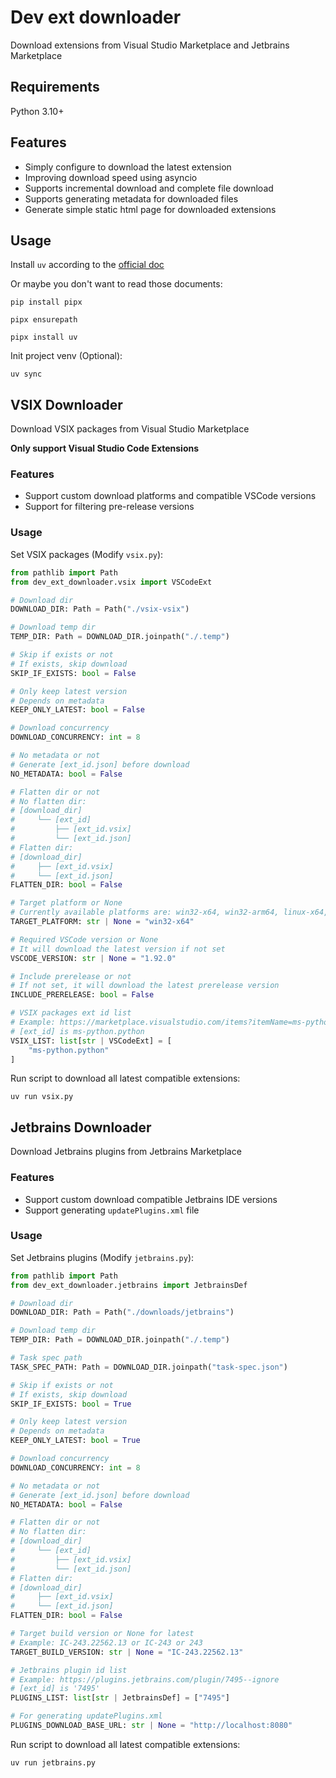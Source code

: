 # Dev ext downloader

Download extensions from Visual Studio Marketplace and Jetbrains Marketplace

## Requirements

Python 3.10+

## Features

- Simply configure to download the latest extension
- Improving download speed using asyncio
- Supports incremental download and complete file download
- Supports generating metadata for downloaded files
- Generate simple static html page for downloaded extensions

## Usage

Install `uv` according to the [official doc](https://docs.astral.sh/uv/getting-started/installation/)

Or maybe you don't want to read those documents:

```shell
pip install pipx

pipx ensurepath

pipx install uv
```

Init project venv (Optional):

```shell
uv sync
```

## VSIX Downloader

Download VSIX packages from Visual Studio Marketplace

**Only support Visual Studio Code Extensions**

### Features

- Support custom download platforms and compatible VSCode versions
- Support for filtering pre-release versions

### Usage

Set VSIX packages (Modify `vsix.py`):

```python
from pathlib import Path
from dev_ext_downloader.vsix import VSCodeExt

# Download dir
DOWNLOAD_DIR: Path = Path("./vsix-vsix")

# Download temp dir
TEMP_DIR: Path = DOWNLOAD_DIR.joinpath("./.temp")

# Skip if exists or not
# If exists, skip download
SKIP_IF_EXISTS: bool = False

# Only keep latest version
# Depends on metadata
KEEP_ONLY_LATEST: bool = False

# Download concurrency
DOWNLOAD_CONCURRENCY: int = 8

# No metadata or not
# Generate [ext_id.json] before download
NO_METADATA: bool = False

# Flatten dir or not
# No flatten dir:
# [download_dir]
#     └── [ext_id]
#         ├── [ext_id.vsix]
#         └── [ext_id.json]
# Flatten dir:
# [download_dir]
#     ├── [ext_id.vsix]
#     └── [ext_id.json]
FLATTEN_DIR: bool = False

# Target platform or None
# Currently available platforms are: win32-x64, win32-arm64, linux-x64, linux-arm64, linux-armhf, alpine-x64, alpine-arm64, darwin-x64, darwin-arm64 and web
TARGET_PLATFORM: str | None = "win32-x64"

# Required VSCode version or None
# It will download the latest version if not set
VSCODE_VERSION: str | None = "1.92.0"

# Include prerelease or not
# If not set, it will download the latest prerelease version
INCLUDE_PRERELEASE: bool = False

# VSIX packages ext id list
# Example: https://marketplace.visualstudio.com/items?itemName=ms-python.python
# [ext_id] is ms-python.python
VSIX_LIST: list[str | VSCodeExt] = [
    "ms-python.python"
]
```

Run script to download all latest compatible extensions:

```shell
uv run vsix.py
```

## Jetbrains Downloader

Download Jetbrains plugins from Jetbrains Marketplace

### Features

- Support custom download compatible Jetbrains IDE versions
- Support generating `updatePlugins.xml` file

### Usage

Set Jetbrains plugins (Modify `jetbrains.py`):

```python
from pathlib import Path
from dev_ext_downloader.jetbrains import JetbrainsDef

# Download dir
DOWNLOAD_DIR: Path = Path("./downloads/jetbrains")

# Download temp dir
TEMP_DIR: Path = DOWNLOAD_DIR.joinpath("./.temp")

# Task spec path
TASK_SPEC_PATH: Path = DOWNLOAD_DIR.joinpath("task-spec.json")

# Skip if exists or not
# If exists, skip download
SKIP_IF_EXISTS: bool = True

# Only keep latest version
# Depends on metadata
KEEP_ONLY_LATEST: bool = True

# Download concurrency
DOWNLOAD_CONCURRENCY: int = 8

# No metadata or not
# Generate [ext_id.json] before download
NO_METADATA: bool = False

# Flatten dir or not
# No flatten dir:
# [download_dir]
#     └── [ext_id]
#         ├── [ext_id.vsix]
#         └── [ext_id.json]
# Flatten dir:
# [download_dir]
#     ├── [ext_id.vsix]
#     └── [ext_id.json]
FLATTEN_DIR: bool = False

# Target build version or None for latest
# Example: IC-243.22562.13 or IC-243 or 243
TARGET_BUILD_VERSION: str | None = "IC-243.22562.13"

# Jetbrains plugin id list
# Example: https://plugins.jetbrains.com/plugin/7495--ignore
# [ext_id] is '7495'
PLUGINS_LIST: list[str | JetbrainsDef] = ["7495"]

# For generating updatePlugins.xml
PLUGINS_DOWNLOAD_BASE_URL: str | None = "http://localhost:8080"
```

Run script to download all latest compatible extensions:

```shell
uv run jetbrains.py
```
